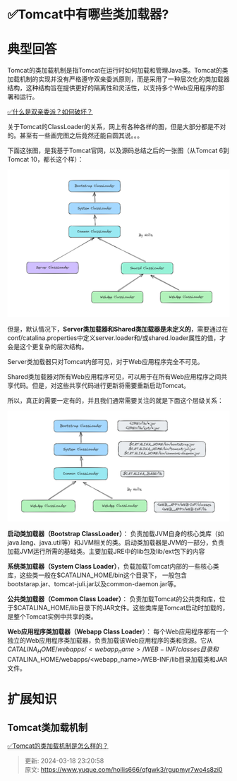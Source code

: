 # ✅Tomcat中有哪些类加载器?

# 典型回答


Tomcat的类加载机制是指Tomcat在运行时如何加载和管理Java类。Tomcat的类加载机制的实现并没有严格遵守双亲委派原则，而是采用了一种层次化的类加载器结构，这种结构旨在提供更好的隔离性和灵活性，以支持多个Web应用程序的部署和运行。



[✅什么是双亲委派？如何破坏？](https://www.yuque.com/hollis666/qfgwk3/gt8zp4#jVIic)



关于Tomcat的ClassLoader的关系，网上有各种各样的图，但是大部分都是不对的。甚至有一些画完图之后竟然还能自圆其说。。。



下面这张图，是我基于Tomcat官网，以及源码总结之后的一张图（从Tomcat 6到Tomcat 10，都长这个样）：



![1690621553375-f51add4c-18d7-44a6-a9f2-e7a0d06790dc.png](./img/0QgPDmBQh7aZaQ62/1690621553375-f51add4c-18d7-44a6-a9f2-e7a0d06790dc-899575.png)



但是，默认情况下，**Server类加载器和Shared类加载器是未定义的**，需要通过在conf/catalina.properties中定义server.loader和/或shared.loader属性的值，才会是这个更复杂的层次结构。



Server类加载器只对Tomcat内部可见，对于Web应用程序完全不可见。



Shared类加载器对所有Web应用程序可见，可以用于在所有Web应用程序之间共享代码。但是，对这些共享代码进行更新将需要重新启动Tomcat。



所以，真正的需要一定有的，并且我们通常需要关注的就是下面这个层级关系：



![1690621564568-3476edd5-3b8d-40b8-bca9-bf6972184af0.png](./img/0QgPDmBQh7aZaQ62/1690621564568-3476edd5-3b8d-40b8-bca9-bf6972184af0-320319.png)



**启动类加载器（Bootstrap ClassLoader）**： 负责加载JVM自身的核心类库（如java.lang、java.util等）和JVM相关的类。启动类加载器是JVM的一部分，负责加载JVM运行所需的基础类。主要加载JRE中的lib包及lib/ext包下的内容



**系统类加载器（System Class Loader）**，负载加载Tomcat内部的一些核心类库，这些类一般在$CATALINA_HOME/bin这个目录下， 一般包含bootstarap.jar、tomcat-juli.jar以及common-daemon.jar等。



**公共类加载器（Common Class Loader）**： 负责加载Tomcat的公共类和库，位于$CATALINA_HOME/lib目录下的JAR文件。这些类库是Tomcat启动时加载的，是整个Tomcat实例中共享的类。



**Web应用程序类加载器（Webapp Class Loader**）： 每个Web应用程序都有一个独立的Web应用程序类加载器，负责加载该Web应用程序的类和资源。它从$CATALINA_HOME/webapps/<webapp_name>/WEB-INF/classes目录和$CATALINA_HOME/webapps/<webapp_name>/WEB-INF/lib目录加载类和JAR文件。



# 扩展知识


## Tomcat类加载机制


[✅Tomcat的类加载机制是怎么样的？](https://www.yuque.com/hollis666/qfgwk3/evlwzsa8s6mx93ly)







> 更新: 2024-03-18 23:20:58  
> 原文: <https://www.yuque.com/hollis666/qfgwk3/rgupmyr7wo4s8zi0>